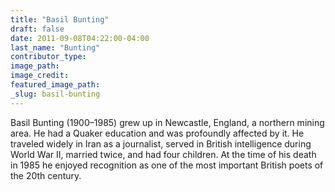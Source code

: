 ```yaml
---
title: "Basil Bunting"
draft: false
date: 2011-09-08T04:22:00-04:00
last_name: "Bunting"
contributor_type:
image_path:
image_credit:
featured_image_path:
_slug: basil-bunting
---
```


Basil Bunting (1900–1985) grew up in Newcastle, England, a northern mining area. He had a Quaker education and was profoundly affected by it. He traveled widely in Iran as a journalist, served in British intelligence during World War II, married twice, and had four children. At the time of his death in 1985 he enjoyed recognition as one of the most important British poets of the 20th century.

